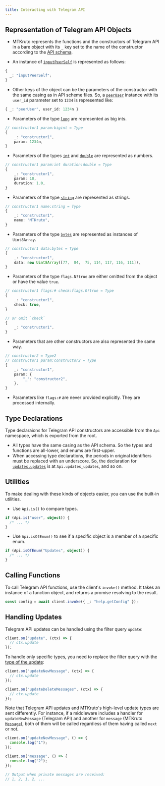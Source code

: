 ```yaml
---
title: Interacting with Telegram API
---
```


## Representation of Telegram API Objects

- MTKruto represents the functions and the constructors of Telegram API in a
  bare object with its `_` key set to the name of the constructor according to
  the [API schema](https://core.telegram.org/schema).

- An instance of
  [`inputPeerSelf`](https://core.telegram.org/constructor/inputPeerSelf) is
  represented as follows:

```ts
{
  _: "inputPeerSelf";
}
```

- Other keys of the object can be the parameters of the constructor with the
  same casing as in API scheme files. So, a
  [`peerUser`](https://core.telegram.org/constructor/inputPeerSelf) instance
  with its `user_id` parameter set to `1234` is represented like:

```ts
{ _: "peerUser", user_id: 1234n }
```

- Parameters of the type [`long`](https://core.telegram.org/type/long) are
  represented as big ints.

```ts
// constructor1 param:bigint = Type
{
    _: "constructor1",
    param: 1234n,
}
```

- Parameters of the types [`int`](https://core.telegram.org/type/int) and
  [`double`](https://core.telegram.org/type/double) are represented as numbers.

```ts
// constructor1 param:int duration:double = Type
{
    _: "constructor1",
    param: 10,
    duration: 1.0,
}
```

- Parameters of the type [`string`](https://core.telegram.org/type/string) are
  represented as strings.

```ts
// constructor1 name:string = Type
{
    _: "constructor1",
    name: "MTKruto",
}
```

- Parameters of the type [`bytes`](https://core.telegram.org/type/bytes) are
  represented as instances of `Uint8Array`.

```ts
// constructor1 data:bytes = Type
{
    _: "constructor1",
    data: new Uint8Array([77,  84,  75, 114, 117, 116, 111]),
}
```

- Parameters of the type `flags.N?true` are either omitted from the object or
  have the value `true`.

```ts
// constructor1 flags:# check:flags.0?true = Type
{
    _: "constructor1",
    check: true,
}

// or omit `check`
{
    _: "constructor1",
}
```

- Parameters that are other constructors are also represented the same way.

```ts
// constructor2 = Type2
// constructor1 param:constructor2 = Type
{
    _: "constructor1",
    param: {
        "_": "constructor2",
    },
}
```

- Parameters like `flags:#` are never provided explicitly. They are processed
  internally.

## Type Declarations

Type declaraions for Telegram API constructors are accessible from the `Api`
namespace, which is exported from the root.

- All types have the same casing as the API schema. So the types and functions
  are all-lower, and enums are first-upper.
- When accessing type declarations, the periods in original identifiers must be
  replaced with an underscore. So, the declaration for
  [`updates.updates`](https://core.telegram.org/constructor/updates.update) is
  at `Api.updates_updates`, and so on.

## Utilities

To make dealing with these kinds of objects easier, you can use the built-in
utilities.

- Use `Api.is()` to compare types.

```ts
if (Api.is("user", object)) {
  /* ... */
}
```

- Use `Api.isOfEnum()` to see if a specific object is a member of a specific
  enum.

```ts
if (Api.isOfEnum("Updates", object)) {
  /* ... */
}
```

## Calling Functions

To call Telegram API functions, use the client's `invoke()` method. It takes an
instance of a function object, and returns a promise resolving to the result.

```ts
const config = await client.invoke({ _: "help.getConfig" });
```

## Handling Updates

Telegram API updates can be handled using the filter query `update`:

```ts
client.on("update", (ctx) => {
  // ctx.update
});
```

To handle only specific types, you need to replace the filter query with the
[type of the update](https://core.telegram.org/type/Update):

```ts
client.on("updateNewMessage", (ctx) => {
  // ctx.update
});

client.on("updateDeleteMessages", (ctx) => {
  // ctx.update
});
```

Note that Telegram API updates and MTKruto's high-level update types are sent
differently. For instance, if a middleware includes a handler for
`updateNewMessage` (Telegram API) and another for `message` (MTKruto
[`Message`](/types/Message)), both of them will be called regardless of them
having called `next` or not.

```ts
client.on("updateNewMessage", () => {
  console.log("1");
});

client.on("message", () => {
  console.log("2");
});

// Output when private messages are received:
// 1, 2, 1, 2, ...
```
